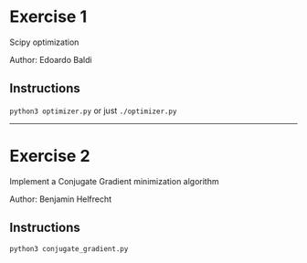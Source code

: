 # Exercise 1

Scipy optimization

Author: Edoardo Baldi

## Instructions

`python3 optimizer.py` or just `./optimizer.py`

---

# Exercise 2

Implement a Conjugate Gradient minimization algorithm

Author: Benjamin Helfrecht

## Instructions

`python3 conjugate_gradient.py`
